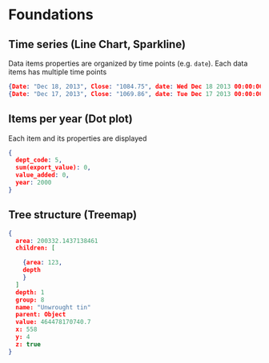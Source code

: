 # Foundations


## Time series (Line Chart, Sparkline)

Data items properties are organized by time points (e.g. `date`).
Each data items has multiple time points


```json
{Date: "Dec 18, 2013", Close: "1084.75", date: Wed Dec 18 2013 00:00:00 GMT-0500 (EST), close: 1084.75},
{Date: "Dec 17, 2013", Close: "1069.86", date: Tue Dec 17 2013 00:00:00 GMT-0500 (EST), close: 1069.86}
```

## Items per year (Dot plot)

Each item and its properties are displayed

```json
{
  dept_code: 5,
  sum(export_value): 0,
  value_added: 0,
  year: 2000
}
```

## Tree structure (Treemap)

```json
{
  area: 200332.1437138461
  children: [

    {area: 123,
    depth
    }
  ]
  depth: 1
  group: 8
  name: "Unwrought tin"
  parent: Object
  value: 464478170740.7
  x: 558
  y: 4
  z: true
}


